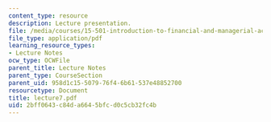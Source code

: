 ```yaml
---
content_type: resource
description: Lecture presentation.
file: /media/courses/15-501-introduction-to-financial-and-managerial-accounting-spring-2004/2bff0643c84da6645bfcd0c5cb32fc4b_lecture7.pdf
file_type: application/pdf
learning_resource_types:
- Lecture Notes
ocw_type: OCWFile
parent_title: Lecture Notes
parent_type: CourseSection
parent_uid: 958d1c15-5079-76f4-6b61-537e48852700
resourcetype: Document
title: lecture7.pdf
uid: 2bff0643-c84d-a664-5bfc-d0c5cb32fc4b
---
```

